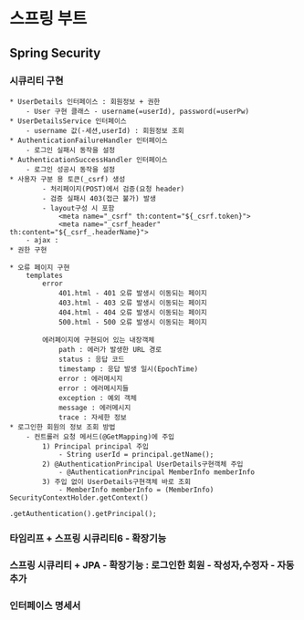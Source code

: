 # 스프링 부트
## Spring Security

### 시큐리티 구현
    * UserDetails 인터페이스 : 회원정보 + 권한
        - User 구현 클래스 - username(=userId), password(=userPw)
    * UserDetailsService 인터페이스 
        - username 값(-세션,userId) : 회원정보 조회
    * AuthenticationFailureHandler 인터페이스
        - 로그인 실패시 동작을 설정
    * AuthenticationSuccessHandler 인터페이스
        - 로그인 성공시 동작을 설정
    * 사용자 구분 용 토큰(_csrf) 생성
            - 처리페이지(POST)에서 검증(요청 header)
            - 검증 실패시 403(접근 불가) 발생
            - layout구성 시 포함
                <meta name="_csrf" th:content="${_csrf.token}">
                <meta name="_csrf_header" th:content="${_csrf_.headerName}">
        - ajax : 
    * 권한 구현

    * 오류 페이지 구현
        templates
            error
                401.html - 401 오류 발생시 이동되는 페이지
                403.html - 403 오류 발생시 이동되는 페이지
                404.html - 404 오류 발생시 이동되는 페이지
                500.html - 500 오류 발생시 이동되는 페이지

            에러페이지에 구현되어 있는 내장객체
                path : 에러가 발생한 URL 경로
                status : 응답 코드
                timestamp : 응답 발생 일시(EpochTime)
                error : 에러메시지
                error : 에러메시지들
                exception : 예외 객체
                message : 에러메시지
                trace : 자세한 정보
    * 로그인한 회원의 정보 조회 방법
        - 컨트롤러 요청 메서드(@GetMapping)에 주입
            1) Principal principal 주입
                - String userId = principal.getName();
            2) @AuthenticationPrincipal UserDetails구현객체 주입
                - @AuthenticationPrincipal MemberInfo memberInfo
            3) 주입 없이 UserDetails구현객체 바로 조회
                - MemberInfo memberInfo = (MemberInfo) SecurityContextHolder.getContext()
                                            .getAuthentication().getPrincipal();

### 타임리프 + 스프링 시큐리티6 - 확장기능
### 스프링 시큐리티 + JPA - 확장기능 : 로그인한 회원 - 작성자,수정자 - 자동추가
            


### 인터페이스 명세서


